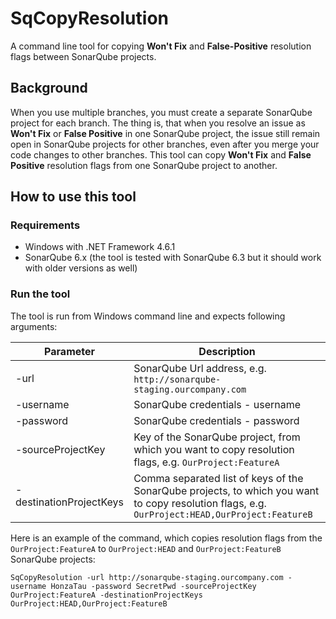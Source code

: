 # SqCopyResolution
A command line tool for copying **Won't Fix** and **False-Positive** resolution flags between SonarQube projects.

## Background
When you use multiple branches, you must create a separate SonarQube project for each branch. The thing is, that when you resolve an issue as **Won't Fix** or **False Positive** in one SonarQube project, the issue still remain open in SonarQube projects for other branches, even after you merge your code changes to other branches. This tool can copy **Won't Fix** and **False Positive** resolution flags from one SonarQube project to another.

## How to use this tool
### Requirements
- Windows with .NET Framework 4.6.1
- SonarQube 6.x (the tool is tested with SonarQube 6.3 but it should work with older versions as well)

### Run the tool
The tool is run from Windows command line and expects following arguments:

|Parameter|Description|
|---|---|
|-url|SonarQube Url address, e.g. `http://sonarqube-staging.ourcompany.com`|
|-username|SonarQube credentials - username|
|-password|SonarQube credentials - password|
|-sourceProjectKey|Key of the SonarQube project, from which you want to copy resolution flags, e.g. `OurProject:FeatureA`|
|-destinationProjectKeys|Comma separated list of keys of the SonarQube projects, to which you want to copy resolution flags, e.g. `OurProject:HEAD,OurProject:FeatureB`|

Here is an example of the command, which copies resolution flags from the `OurProject:FeatureA` to `OurProject:HEAD` and `OurProject:FeatureB` SonarQube projects:
```
SqCopyResolution -url http://sonarqube-staging.ourcompany.com -username HonzaTau -password SecretPwd -sourceProjectKey OurProject:FeatureA -destinationProjectKeys OurProject:HEAD,OurProject:FeatureB
```
